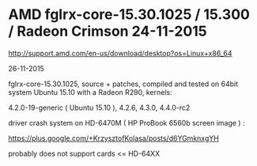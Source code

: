 AMD fglrx-core-15.30.1025 / 15.300 / Radeon Crimson 24-11-2015 
=================

http://support.amd.com/en-us/download/desktop?os=Linux+x86_64

26-11-2015

fglrx-core-15.30.1025, source + patches, compiled and tested on 64bit system Ubuntu 15.10 with a Radeon R290, kernels: 

4.2.0-19-generic ( Ubuntu 15.10 ),
4.2.6, 
4.3.0,
4.4.0-rc2

driver crash system on HD-6470M ( HP ProBook 6560b screen image ) :

https://plus.google.com/+KrzysztofKolasa/posts/d6YGmknxgYH

probably does not support cards <= HD-64XX

